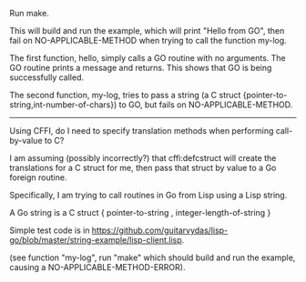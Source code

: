 Run make.

This will build and run the example, which will print "Hello from GO", then fail on NO-APPLICABLE-METHOD when trying to call the function my-log.

The first function, hello, simply calls a GO routine with no arguments.  The GO routine prints a message and returns.  This shows that GO is being successfully called.

The second function, my-log, tries to pass a string (a C struct {pointer-to-string,int-number-of-chars}) to GO, but fails on NO-APPLICABLE-METHOD.


---------

Using CFFI, do I need to specify translation methods when performing call-by-value to C?

I am assuming (possibly incorrectly?) that cffi:defcstruct will create the translations for a C struct for me, then pass that struct by value to a Go foreign routine.

Specifically, I am trying to call routines in Go from Lisp using a Lisp string.

A Go string is a C struct { pointer-to-string , integer-length-of-string }

Simple test code is in https://github.com/guitarvydas/lisp-go/blob/master/string-example/lisp-client.lisp.

(see function "my-log", run "make" which should build and run the example, causing a NO-APPLICABLE-METHOD-ERROR).


